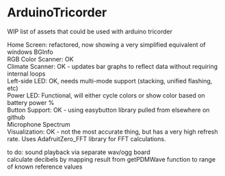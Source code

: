 # ArduinoTricorder
WIP list of assets that could be used with arduino tricorder 

Home Screen:           refactored, now showing a very simplified equivalent of windows BGInfo<br/>
RGB Color Scanner:     OK<br/>
Climate Scanner:		  OK - updates bar graphs to reflect data without requiring internal loops<br/>
Left-side LED:         OK, needs multi-mode support (stacking, unified flashing, etc)<br/>
Power LED:             Functional, will either cycle colors or show color based on battery power %<br/>
Button Support:        OK - using easybutton library pulled from elsewhere on github<br/>
Microphone Spectrum <br/>
Visualization:         OK - not the most accurate thing, but has a very high refresh rate.  Uses AdafruitZero_FFT library for FFT calculations.<br/>

to do: 
sound playback via separate wav/ogg board<br/>
calculate decibels by mapping result from getPDMWave function to range of known reference values

